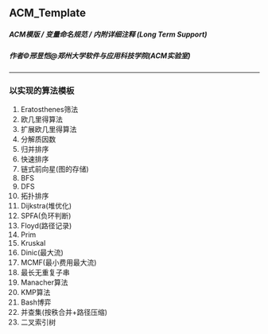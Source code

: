 ## ACM_Template
##### ACM模版 / 变量命名规范 / 内附详细注释 (Long Term Support)  
##### 作者&copy;邢昱恺@郑州大学软件与应用科技学院(ACM实验室)
---
### 以实现的算法模板
<ol>
<li>Eratosthenes筛法</li>
<li>欧几里得算法</li>
<li>扩展欧几里得算法</li>
<li>分解质因数</li>
<li>归并排序</li>
<li>快速排序</li>
<li>链式前向星(图的存储)</li>
<li>BFS</li>
<li>DFS</li>
<li>拓扑排序</li>
<li>Dijkstra(堆优化)</li>
<li>SPFA(负环判断)</li>
<li>Floyd(路径记录)</li>
<li>Prim</li>
<li>Kruskal</li>
<li>Dinic(最大流)</li>
<li>MCMF(最小费用最大流)</li>
<li>最长无重复子串</li>
<li>Manacher算法</li>
<li>KMP算法</li>
<li>Bash博弈</li>
<li>并查集(按秩合并+路径压缩)</li>
<li>二叉索引树</li>
</ol>
